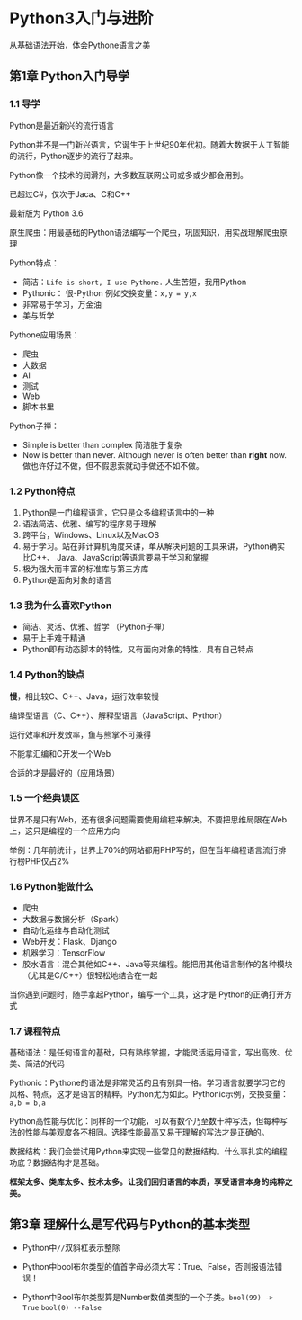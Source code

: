 # Python3入门与进阶

从基础语法开始，体会Pythone语言之美

## 第1章 Python入门导学

### 1.1 导学

Python是最近新兴的流行语言

Python并不是一门新兴语言，它诞生于上世纪90年代初。随着大数据于人工智能的流行，Python逐步的流行了起来。

Python像一个技术的润滑剂，大多数互联网公司或多或少都会用到。

已超过C#，仅次于Jaca、C和C++

最新版为 Python 3.6

原生爬虫：用最基础的Python语法编写一个爬虫，巩固知识，用实战理解爬虫原理

Python特点：

* 简洁：`Life is short, I use Pythone.` 人生苦短，我用Python
* Pythonic： 很-Python  例如交换变量：`x,y = y,x`
* 非常易于学习，万金油
* 美与哲学

Pythone应用场景：

* 爬虫
* 大数据
* AI
* 测试
* Web
* 脚本书里

Python子禅：

* Simple is better than complex  简洁胜于复杂
* Now is better than never. Although never is often better than **right** now.  做也许好过不做，但不假思索就动手做还不如不做。

### 1.2 Python特点

1. Python是一门编程语言，它只是众多编程语言中的一种
2. 语法简洁、优雅、编写的程序易于理解
3. 跨平台，Windows、Linux以及MacOS
4. 易于学习。站在非计算机角度来讲，单从解决问题的工具来讲，Python确实比C++、 Java、JavaScript等语言要易于学习和掌握
5. 极为强大而丰富的标准库与第三方库
6. Python是面向对象的语言

### 1.3 我为什么喜欢Python

* 简洁、灵活、优雅、哲学 （Python子禅）
* 易于上手难于精通
* Python即有动态脚本的特性，又有面向对象的特性，具有自己特点

### 1.4 Python的缺点

**慢**，相比较C、C++、Java，运行效率较慢

编译型语言（C、C++）、解释型语言（JavaScript、Python）

运行效率和开发效率，鱼与熊掌不可兼得

不能拿汇编和C开发一个Web

合适的才是最好的（应用场景）

### 1.5 一个经典误区

世界不是只有Web，还有很多问题需要使用编程来解决。不要把思维局限在Web上，这只是编程的一个应用方向

举例：几年前统计，世界上70%的网站都用PHP写的，但在当年编程语言流行排行榜PHP仅占2%

### 1.6 Python能做什么

* 爬虫
* 大数据与数据分析（Spark）
* 自动化运维与自动化测试
* Web开发：Flask、Django
* 机器学习：TensorFlow
* 胶水语言：混合其他如C++、Java等来编程。能把用其他语言制作的各种模块（尤其是C/C++）很轻松地结合在一起

当你遇到问题时，随手拿起Python，编写一个工具，这才是 Python的正确打开方式

### 1.7 课程特点

基础语法：是任何语言的基础，只有熟练掌握，才能灵活运用语言，写出高效、优美、简洁的代码

Pythonic：Pythone的语法是非常灵活的且有别具一格。学习语言就要学习它的风格、特点，这才是语言的精粹。Python尤为如此。Pythonic示例，交换变量：`a,b = b,a`

Python高性能与优化：同样的一个功能，可以有数个乃至数十种写法，但每种写法的性能与美观度各不相同。选择性能最高又易于理解的写法才是正确的。

数据结构：我们会尝试用Python来实现一些常见的数据结构。什么事扎实的编程功底？数据结构才是基础。

**框架太多、类库太多、技术太多。让我们回归语言的本质，享受语言本身的纯粹之美。**

## 第3章 理解什么是写代码与Python的基本类型

* Python中`//`双斜杠表示整除

* Python中bool布尔类型的值首字母必须大写：True、False，否则报语法错误！
* Python中Bool布尔类型算是Number数值类型的一个子类。`bool(99) -> True` `bool(0) --False`
